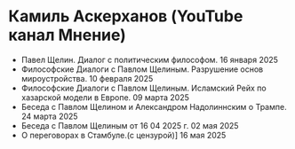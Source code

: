 # Камиль Аскерханов (YouTube канал Мнение)

- Павел Щелин. Диалог с политическим философом. 16 января 2025
- Философские Диалоги с Павлом Щелиным. Разрушение основ мироустройства. 10 февраля 2025
- Философские Диалоги с Павлом Щелиным. Исламский Рейх по хазарской модели в Европе. 09 марта 2025
- Беседа с Павлом Щелином и Александром Надолиннским о Трампе. 24 марта 2025
- Беседа с Павлом Щелиным от 16 04 2025 г. 02 мая 2025
- О переговорах в Стамбуле.(с цензурой)] 16 мая 2025
